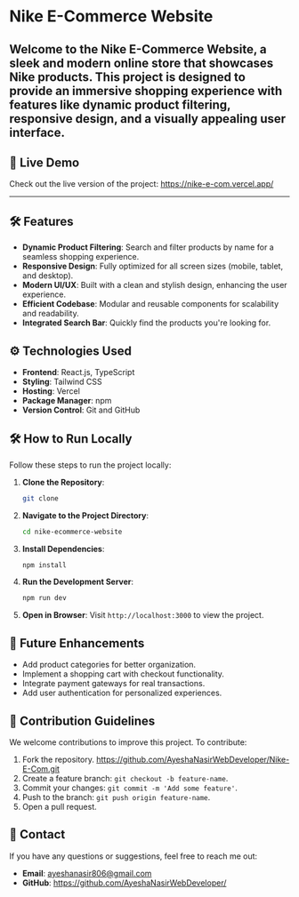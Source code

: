 # Nike E-Commerce Website

Welcome to the **Nike E-Commerce Website**, a sleek and modern online store that showcases Nike products. This project is designed to provide an immersive shopping experience with features like dynamic product filtering, responsive design, and a visually appealing user interface.  
---

## 🚀 Live Demo

Check out the live version of the project:   https://nike-e-com.vercel.app/

---

## 🛠 Features

- **Dynamic Product Filtering**: Search and filter products by name for a seamless shopping experience.
- **Responsive Design**: Fully optimized for all screen sizes (mobile, tablet, and desktop).
- **Modern UI/UX**: Built with a clean and stylish design, enhancing the user experience.
- **Efficient Codebase**: Modular and reusable components for scalability and readability.
- **Integrated Search Bar**: Quickly find the products you're looking for.


## ⚙️ Technologies Used

- **Frontend**: React.js, TypeScript
- **Styling**: Tailwind CSS
- **Hosting**: Vercel
- **Package Manager**: npm
- **Version Control**: Git and GitHub


## 🛠 How to Run Locally

Follow these steps to run the project locally:

1. **Clone the Repository**:
   ```bash
   git clone 
   ```

2. **Navigate to the Project Directory**:
   ```bash
   cd nike-ecommerce-website
   ```

3. **Install Dependencies**:
   ```bash
   npm install
   ```

4. **Run the Development Server**:
   ```bash
   npm run dev
   ```

5. **Open in Browser**:
   Visit `http://localhost:3000` to view the project.


## 🌟 Future Enhancements

- Add product categories for better organization.
- Implement a shopping cart with checkout functionality.
- Integrate payment gateways for real transactions.
- Add user authentication for personalized experiences.


## 🤝 Contribution Guidelines

We welcome contributions to improve this project. To contribute:

1. Fork the repository. https://github.com/AyeshaNasirWebDeveloper/Nike-E-Com.git
2. Create a feature branch: `git checkout -b feature-name`.
3. Commit your changes: `git commit -m 'Add some feature'`.
4. Push to the branch: `git push origin feature-name`.
5. Open a pull request.


## 📧 Contact

If you have any questions or suggestions, feel free to reach me out:

- **Email**: ayeshanasir806@gmail.com
- **GitHub**: https://github.com/AyeshaNasirWebDeveloper/
